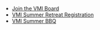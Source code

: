 * [Join the VMI Board](#join-the-vmi-board)
* [VMI Summer Retreat Registration](#vmi-summer-retreat-registration)
* [VMI Summer BBQ](#vmi-summer-bbq)
